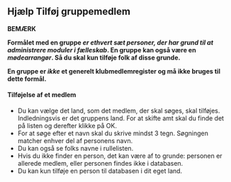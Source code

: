 ﻿## Hjælp Tilføj gruppemedlem
**BEMÆRK**

**Formålet med en gruppe *er ethvert sæt personer, der har grund til at administrere moduler i fælleskab*.
En gruppe kan også være en *mødearrangør*.
Så du skal kun tilføje folk af disse grunde.**

**En gruppe er *ikke* et generelt klubmedlemregister og må ikke bruges til dette formål.**

#### Tilføjelse af et medlem
- Du kan vælge det land, som det medlem, der skal søges, skal tilføjes. Indledningsvis er det gruppens land.
For at skifte amt skal du finde det på listen og derefter klikke på OK.
- For at søge efter et navn skal du skrive mindst 3 tegn.
Søgningen matcher enhver del af personens navn.
- Du kan også se folks navne i rullelisten.
- Hvis du ikke finder en person, det kan være af to grunde:
personen er allerede medlem, eller personen findes ikke i databasen.
- Du kan kun tilføje en person til databasen i dit eget land.
